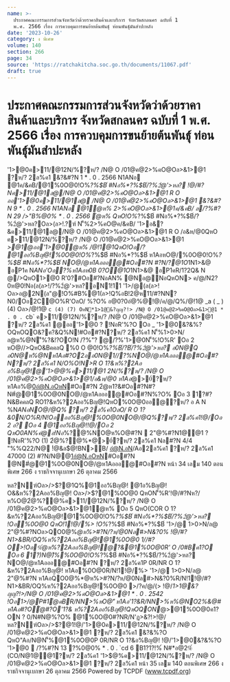 ```yaml
---
name: >-
  ประกาศคณะกรรมการส่วนจังหวัดว่าด้วยราคาสินค้าและบริการ จังหวัดสกลนคร ฉบับที่ 1
  พ.ศ. 2566 เรื่อง การควบคุมการขนย้ายต้นพันธุ์ ท่อนพันธุ์มันสำปะหลัง
date: '2023-10-26'
category: ง พิเศษ
volume: 140
section: 266
page: 34
source: 'https://ratchakitcha.soc.go.th/documents/11067.pdf'
draft: true
---
```


# ประกาศคณะกรรมการส่วนจังหวัดว่าด้วยราคาสินค้าและบริการ จังหวัดสกลนคร ฉบับที่ 1 พ.ศ. 2566 เรื่อง การควบคุมการขนย้ายต้นพันธุ์ ท่อนพันธุ์มันสำปะหลัง

'1>@0ค>11/@12N/%?ห/? /N@ O /01@ค@2>%คO@Oล>&1>@1 ?ห/? 2ล%ค1 &?&#?N 1 * . 0 . 2566 N1ANอ @1ค/&คB/@1%0O@0!O%*?%$B์ #Nอ%*?%$B์/?%2ํ@'>หล? !@/#?Nค>11/@1ล@/N@ O /01@ค@2>%คO@Oล>&1>@1 R O ออ'1>@0ค>11/@1ล@ /N@ O /01@ค@2>%คO@Oล>&1>@1 &?&#?N 9 * . 0 . 2566 N1ANอ @1ํ@ห% 2>%คO@Oล>&1>@1ค/&คB/ ล/?%#?N 29 />"B%@0% * . 0 . 2566 ํ@ห% QหO!O%*?%$B์ #Nอ%*?%$B์/?%2ํ@'>หล?Oล>(ล>!.?ฑ์ N'็%2>%คO@ค/&คB/ '1>อ&?&ค>11/@1ล@/N@ O /01@ค@2>%คO@Oล>&1>@1 R O /อ&ห/@0QหO ค>11/@12N/%?ห/? /N@ O /01@ค@2>%คO@Oล>&1>@1 *>@1@ออ'1>@0ํ@ห% /@!1@1QหO!Oอ/? @1ออ%Bญ@!%0O@0!O%*?%$B์ #Nอ%*?%$B์ ห1AอหO@/%0O@0!O%*?%$B์ #Nอ%*?%$B์ NO@/@ห1Aอออ@#Oอ#?N #?N/?@1O*1N1>&@ อP1ค N*ANอ'Oอ?%ห1Aอห0B 0?O@1O*1N1>&@ อP1คR/1?2Q& N @/>QหO1>@0 R'0?#Oอ#?NอAN% @Nอ@NอQหON> ค/@/N2?0ห@0!Nอ(ล(ล>!/?%2ํ@'>หล?อN1!11 '1>/@(ล(ล>! Oล>อ@2N(ล"@!O%#B%@1(ล>!Q%อB!2@ห11/#?NN?N0/Oอ2C@O%R'OลO/ %?O% อ@0?0อํ@%@!@/ค/@/Q%/@!1@ _a ( _ ) (4) Oล>/@!1@ `c (4) (7) OหN*1>1@&?ญญ?!> /N@ O /01@ค@2>%คO@Oล>&1>@1 * . 0 . `cb` ค>11/@12N/%?ห/? /N@ O /01@ค@2>%คO@Oล>&1>@1 ?ห/? 2ล%ค1 @ออ'1>@0 ? !NอR'%?O Oอ _ '1>@0&?&%?OQหOQO&?ค?&Q%N!#Oอ#?N?ห/? 2ล%ค1 N'็%1>0>N/ล@ห%@N'ี%?&!?OO!N /?%"? @/?%'1>@0N'็%!O%R' Oอ 2 หO@//>QหO&BคคลQ %0 O @0!O%*?%$B์/?%2ํ@'>หล? ห1Aอ#Nอ%*?%$B์/?%2ํ@'>หล? อ0N@Q อ0N@ห%@Nห1Aอ#?O2ออ0N@1//?%NO@/@ห1Aอออ@#Oอ#?N?ห/? 2ล%ค1 N/O%O!N>R O 1?&ห%?2Aอ อ%Bญ@!@'1>$@%ค>11/@12N/%?ห/? /N@ O /01@ค@2>%คO@Oล>&1>@1 ห1Aอ(CO@N'1>$@%ค>11/@1 2N/%?ห/? /N@ O /01@ค@2>%คO@Oล>&1>@1/อ&ห/@0 ห1Aอ*@>0์?ห/? ห1Aอ%@0อํ@N.อOหN#Oอ#?N 2ํ@ห1?&#Oอ#?N#?N#ํ@@1%0O@0NO@/@ห1Aอออ@#Oอ#?N%?O% Oอ 3 1?#?N&BคคลQ RO1?&ห%?2Aออ%Bญ@!QหO%0O@0ออ@?ห/? อ A N %N*ANอNO@/@Q% ?ห/? 2ล%ค1OลO/ R O 1?&0N/O%R/N!Oอออ%Bญ@!%0O@0NO@/@Q%?ห/? 2ล%ค1!@/Oอ 2 อ? Oอ 4 @1ออ%Bญ@!!@/Oอ 2 QหO0AN%คํ@อ!Nอ*%?@%NO@ห%O@#?N  2"@%#?N1@@1 ? !NอR'%?O (1) 2ํ@%?@%*@>0์?ห/? 2ล%ค1 Nล#?N 4/4 "%%Q22/N@ !ํ@&ล$@!BN>B/ อํ@N.อN/Aอ2ล%ค1 ?ห/? 2ล%ค1 47000 (2) #?N/N@@1อํ@N.อOหN#Oอ#?N @N#ํ@@1%0O@0NO@/@ห1Aอออ@#Oอ#?N หน้า 34 เลม 140 ตอนพิเศษ 266 ง ราชกิจจานุเบกษา 26 ตุลาคม 2566

หล?Nฑ์Oล>/>$?@1Q%@1ออ%Bญ@! @1อ%Bญ@! O&&ห%?2Aออ%Bญ@! Oล>/>$?@1%0O@0 QหON'็%R'!@/#?Nห?/ห%O@2ํ@%?@%ค>11/@12N/%?ห/? /N@ O /01@ค@2>%คO@Oล>&1>@1ํ@ห% Oอ 5 QหO(COR O 1?&ห%?2Aออ%Bญ@!@1%0O@0!O%*?%$B์ #Nอ%*?%$B์/?%2ํ@'>หล? !Oอ%0O@0 QหO!1!@/%> !O%*?%$B์ #Nอ%*?%$B์ '1>/@ 1>0>N/ล@ 2"@%#?NOล>QO0@%*@ห%>#?N/?ห/@0Nล#>N&?0% !@/#?N1>&BR/OQ%ห%?2Aออ%Bญ@!@1%0O@0 1//#?O>!Oอ%ํ@ห%?2Aออ%Bญ@!ํ@?&@1%0O@0R' O /0#Bค1?O Oอ 6 1?)N@)ื%%0O@0!O%*?%$B์ #Nอ%*?%$B์/?%2ํ@'>หล? NO@/@ห1Aอออ@#Oอ#?N ?ห/? 2ล%ค1P 0R/NR O 1?&ห%?2Aออ%Bญ@! ห1Aอ%0O@0R/N!1!@/%> '1>/@ 1>0>N/ล@ 2"@%#?N ห1AอQO0@%*@ห%>#?N/?ห/@0Nล#>N&?0%R/N!1!@/#?N1>&BR/OQ%ห%?2Aออ%Bญ@!%0O@0 >/?ค/@/(> !@/*1>1@&?ญญ?!>/N@ O /01@ค@2>%คO@Oล>&1>@1 * . 0 . 2542 !Oอ1>/@P#1ํ@คBR/NN>%หO@'ี ห1Aอ'1?&R/NN>%ห%@NO2%&@# ห1Aอ#?Oํ@#?O'1?& ห%?2Aออ%Bญ@!QหOQON*@>@1%0O@0ค1?ON ? 0/N#N@%?O% @1%0O@0#?NR/N'ฏ>&?!>!@/หล?Nฑ์Oล>/>$?@1!@/'1>@0ค>11/@12N/%?ห/? /N@ O /01@ค@2>%คO@Oล>&1>@1 ?ห/? 2ล%ค1 &?&%?O QหO"Aอ/N@N'็%@1%0O@0P 0R/NR O 1?&อ%Bญ@! !@/'1>@0&?&%?O '1>@0  /?%#?N 13 ?%0@0% * . 0 . `cd 6 B1?1?!%์ N#*อ@2%์ (CO/N@1@@1?ห/? 2ล%ค1 '1>$@%ค>11/@12N/%?ห/? /N@ O /01@ค@2>%คO@Oล>&1>@1 ?ห/? 2ล%ค1 หน้า 35 เลม 140 ตอนพิเศษ 266 ง ราชกิจจานุเบกษา 26 ตุลาคม 2566 Powered by TCPDF (www.tcpdf.org)
